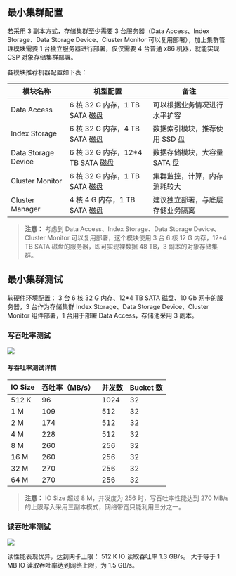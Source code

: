 ## 最小集群配置
若采用 3 副本方式，存储集群至少需要 3 台服务器（Data Access、Index Storage、Data Storage Device、Cluster Monitor 可以复用部署），加上集群管理模块需要 1 台独立服务器进行部署，仅仅需要 4 台普通 x86 机器，就能实现 CSP 对象存储集群部署。

各模块推荐机器配置如下表：


| 模块名称 | 机型配置 | 备注 |
|---------|---------|---------|
| Data Access | 6 核 32 G 内存，1 TB SATA 磁盘 | 可以根据业务情况进行水平扩容 | 
| Index Storage | 6 核 32 G 内存，4 TB SATA 磁盘 | 数据索引模块，推荐使用 SSD 盘 |
| Data Storage Device | 6 核 32 G 内存，12*4 TB SATA 磁盘 | 数据存储模块，大容量 SATA 盘 |
| Cluster Monitor | 6 核 32 G 内存，1 TB SATA 磁盘 | 集群监控，计算，内存消耗较大 |
| Cluster Manager | 4 核 4 G 内存，1 TB SATA 磁盘 | 建议独立部署，与底层存储业务隔离 |

> **注意：**
> 考虑到 Data Access、Index Storage、Data Storage Device、Cluster Monitor 可以复用部署，这个模块使用 3 台 6 核 12 G 内存，12*4 TB SATA 磁盘的服务器，即可实现裸数据 48 TB，3 副本的对象存储集群。

## 最小集群测试
软硬件环境配置：
3 台 6 核 32 G 内存、12*4 TB SATA 磁盘、10 Gb 网卡的服务器，3 台作为存储集群 Index Storage、Data Storage Device、Cluster Monitor 组件部署，1 台用于部署 Data Access，存储池采用 3 副本。
### 写吞吐率测试

![](//mc.qcloudimg.com/static/img/d25892a4e98b363b64cb55a1062e5739/image.png)

#### 写吞吐率测试详情

| IO Size | 吞吐率（MB/s） | 并发数 | Bucket 数 |
|---------|---------|---------|---------|
| 512 K | 96 | 1024 | 32 |
| 1 M | 109 | 512 | 32 |
| 2 M | 174 | 512 | 32 |
| 4 M | 228 | 512 | 32 |
| 8 M | 260 | 256 | 32 |
| 16 M | 260 | 256 | 32 |
| 32 M | 270 | 256 | 32 |
| 64 M | 270 | 256 | 32 |

> **注意：**
> IO Size 超过 8 M，并发度为 256 时，写吞吐率性能达到 270 MB/s 的上限写入采用三副本模式，网络带宽只能利用三分之一。

### 读吞吐率测试
![](//mc.qcloudimg.com/static/img/b086196519514fb05d25ccca0560cf06/image.png)

读性能表现优异，达到网卡上限：
512 K IO		读取吞吐率 1.3 GB/s。
大于等于 1 MB IO	读取吞吐率达到网络上限，为 1.5 GB/s。
